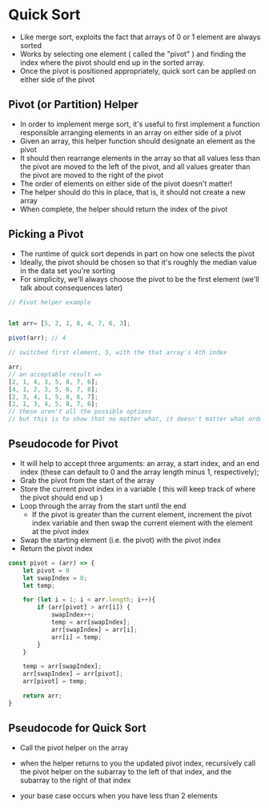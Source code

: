 # Quick Sort

- Like merge sort, exploits the fact that arrays of 0 or 1 element are always sorted
- Works by selecting one element ( called the "pivot" ) and finding the index where the pivot should end up in the sorted array. 
- Once the pivot is positioned appropriately, quick sort can be applied on either side of the pivot  



## Pivot (or Partition) Helper

- In order to implement merge sort, it's useful to first implement a function responsible arranging elements in an array on either side of a pivot
- Given an array, this helper function should designate an element as the pivot
- It should then rearrange elements in the array so that all values less than the pivot are moved to the left of the pivot, and all values greater than the pivot are moved to the right of the pivot
- The order of elements on either side of the pivot doesn't matter! 
- The helper should do this in place, that is, it should not create a new array 
- When complete, the helper should return the index of the pivot 

## Picking a Pivot

- The runtime of quick sort depends in part on how one selects the pivot
- Ideally, the pivot should be chosen so that it's roughly the median value in the data set you're sorting
- For simplicity, we'll always choose the pivot to be the first element (we'll talk about consequences later)



```js
// Pivot helper example


let arr= [5, 2, 1, 8, 4, 7, 6, 3];

pivot(arr); // 4

// switched first element, 5, with the that array's 4th index

arr;
// an acceptable result => 
[2, 1, 4, 3, 5, 8, 7, 6];
[4, 1, 2, 3, 5, 6, 7, 8];
[2, 3, 4, 1, 5, 8, 6, 7];
[2, 1, 3, 4, 5, 8, 7, 6];
// these aren't all the possible options
// but this is to show that no matter what, it doesn't matter what order is left or right of the swapped element

```



## Pseudocode for Pivot

- It will help to accept three arguments: an array, a start index, and an end index (these can default to 0 and the array length minus 1, respectively);
- Grab the pivot from the start of the  array
- Store the current pivot index in a variable ( this will keep track of where the pivot should end up )
- Loop through the array from the start until the end
  - If the pivot is greater than the current element, increment the pivot index variable and then swap the current element with the element at the pivot index
- Swap the starting element (i.e. the pivot) with the pivot index
- Return the pivot index



```js
const pivot = (arr) => {
    let pivot = 0
    let swapIndex = 0;
    let temp;

    for (let i = 1; i < arr.length; i++){
        if (arr[pivot] > arr[i]) {
            swapIndex++;
            temp = arr[swapIndex];
            arr[swapIndex] = arr[i]; 
            arr[i] = temp;
        } 
    }

    temp = arr[swapIndex];
    arr[swapIndex] = arr[pivot];
    arr[pivot] = temp;

    return arr;
}
```



## Pseudocode for Quick Sort

- Call the pivot helper on the array
- when the helper returns to you the updated pivot index, recursively call the pivot helper on the subarray to the left of that index, and the subarray to the right of that index

- your base case occurs when you have less than 2 elements 

